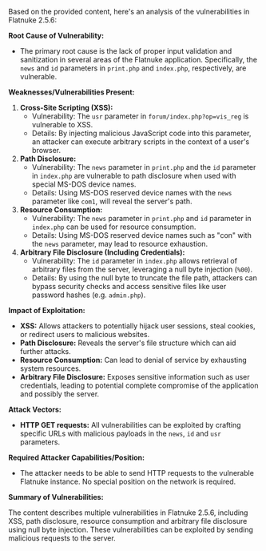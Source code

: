 Based on the provided content, here's an analysis of the vulnerabilities in Flatnuke 2.5.6:

**Root Cause of Vulnerability:**

*   The primary root cause is the lack of proper input validation and sanitization in several areas of the Flatnuke application. Specifically, the `news` and `id` parameters in `print.php` and `index.php`, respectively, are vulnerable.

**Weaknesses/Vulnerabilities Present:**

1.  **Cross-Site Scripting (XSS):**
    *   Vulnerability: The `usr` parameter in `forum/index.php?op=vis_reg` is vulnerable to XSS.
    *   Details: By injecting malicious JavaScript code into this parameter, an attacker can execute arbitrary scripts in the context of a user's browser.
2.  **Path Disclosure:**
    *   Vulnerability: The `news` parameter in `print.php` and the `id` parameter in `index.php` are vulnerable to path disclosure when used with special MS-DOS device names.
    *   Details:  Using MS-DOS reserved device names with the `news` parameter like `com1`, will reveal the server's path.
3.  **Resource Consumption:**
    *   Vulnerability: The `news` parameter in `print.php` and `id` parameter in `index.php` can be used for resource consumption.
    *   Details: Using MS-DOS reserved device names such as "con" with the `news` parameter, may lead to resource exhaustion.
4.  **Arbitrary File Disclosure (Including Credentials):**
    *   Vulnerability: The `id` parameter in `index.php` allows retrieval of arbitrary files from the server, leveraging a null byte injection (`%00`).
    *   Details: By using the null byte to truncate the file path, attackers can bypass security checks and access sensitive files like user password hashes (e.g. `admin.php`).

**Impact of Exploitation:**

*   **XSS:** Allows attackers to potentially hijack user sessions, steal cookies, or redirect users to malicious websites.
*   **Path Disclosure:** Reveals the server's file structure which can aid further attacks.
*   **Resource Consumption:** Can lead to denial of service by exhausting system resources.
*  **Arbitrary File Disclosure:** Exposes sensitive information such as user credentials, leading to potential complete compromise of the application and possibly the server.

**Attack Vectors:**

*   **HTTP GET requests:** All vulnerabilities can be exploited by crafting specific URLs with malicious payloads in the `news`, `id` and `usr` parameters.

**Required Attacker Capabilities/Position:**

*   The attacker needs to be able to send HTTP requests to the vulnerable Flatnuke instance. No special position on the network is required.

**Summary of Vulnerabilities:**

The content describes multiple vulnerabilities in Flatnuke 2.5.6, including XSS, path disclosure, resource consumption and arbitrary file disclosure using null byte injection. These vulnerabilities can be exploited by sending malicious requests to the server.
